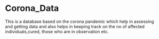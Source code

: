 # Corona_Data
This is a database based on the corona pandemic which help in assessing and getting data and also helps in keeping track on the no of affected individuals,cured, those who are in observation etc.
